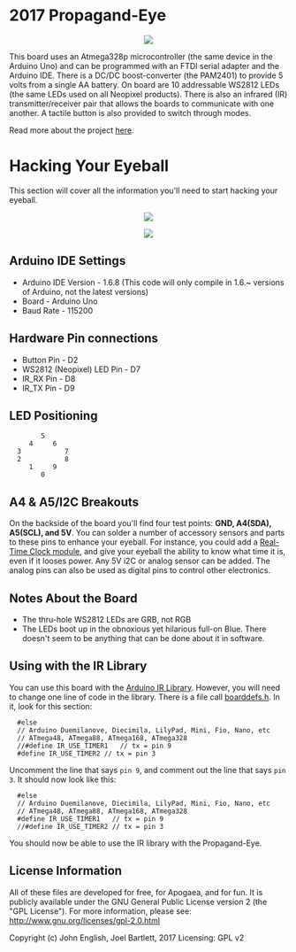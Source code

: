 2017 Propagand-Eye
=======================================
<p align="center">
<img src = "http://openponics.com/imgs/apoboard2017.jpg">
</p>

This board uses an Atmega328p microcontroller (the same device in the Arduino Uno) and can be programmed with an FTDI serial adapter and the Arduino IDE. There is a DC/DC boost-converter (the PAM2401) to provide 5 volts from a single AA battery. On board are 10 addressable WS2812 LEDs (the same LEDs used on all Neopixel products). There is also an infrared (IR) transmitter/receiver pair that allows the boards to communicate with one another. A tactile button is also provided to switch through modes.

Read more about the project [here](https://www.sparkfun.com/news/2398). 

Hacking Your Eyeball
=======================================
This section will cover all the information you'll need to start hacking your eyeball.

<p align="center">
<img src = "https://cdn.sparkfun.com/r/500-500/assets/home_page_posts/2/3/9/8/Propagand-eye-01.jpg">
</p>

<p align="center">
<img src = "https://cdn.sparkfun.com/r/500-500/assets/home_page_posts/2/3/9/8/Propagand-eye-02.jpg">
</p>



Arduino IDE Settings
----------------------
* Arduino IDE Version - 1.6.8 (This code will only compile in 1.6.~ versions of Arduino, not the latest versions)
* Board - Arduino Uno
* Baud Rate - 115200

Hardware Pin connections
------------------
* Button Pin - D2
* WS2812 (Neopixel) LED Pin - D7
* IR_RX Pin - D8
* IR_TX Pin - D9

LED Positioning 
----------------
```
        5
     4     6
  3           7
  2           8
     1     9
        0
```

A4 & A5/I2C Breakouts
-------------------
On the backside of the board you'll find four test points: <b>GND, A4(SDA), A5(SCL), and 5V</b>. You can solder a number of accessory sensors and parts to these pins to enhance your eyeball. For instance, you could add a [Real-Time Clock module](https://www.sparkfun.com/products/12708), and give your eyeball the ability to know what time it is, even if it looses power. Any 5V i2C or analog sensor can be added. The analog pins can also be used as digital pins to control other electronics. 

Notes About the Board
---------------------
* The thru-hole WS2812 LEDs are GRB, not RGB
* The LEDs boot up in the obnoxious yet hilarious full-on Blue. There doesn't seem to be anything that can be done about it in software. 

Using with the IR Library
-----------------------

You can use this board with the [Arduino IR Library](https://github.com/z3t0/Arduino-IRremote/blob/master/boarddefs.h). However, you will need to change one line of code in the library. There is a file call [boarddefs.h](https://github.com/z3t0/Arduino-IRremote/blob/master/boarddefs.h). In it, look for this section:

```
  #else
  // Arduino Duemilanove, Diecimila, LilyPad, Mini, Fio, Nano, etc
  // ATmega48, ATmega88, ATmega168, ATmega328
  //#define IR_USE_TIMER1   // tx = pin 9
  #define IR_USE_TIMER2 // tx = pin 3
```

Uncomment the line that says `pin 9`, and comment out the line that says `pin 3`. It should now look like this:

```
  #else
  // Arduino Duemilanove, Diecimila, LilyPad, Mini, Fio, Nano, etc
  // ATmega48, ATmega88, ATmega168, ATmega328
  #define IR_USE_TIMER1   // tx = pin 9
  //#define IR_USE_TIMER2 // tx = pin 3
  ```
  
You should now be able to use the IR library with the Propagand-Eye. 

License Information
-------------------

All of these files are developed for free, for Apogaea, and for fun. It is publicly available under the GNU General Public License version 2 (the "GPL License"). For more information, please see: http://www.gnu.org/licenses/gpl-2.0.html

Copyright (c) John English, Joel Bartlett, 2017 Licensing: GPL v2

